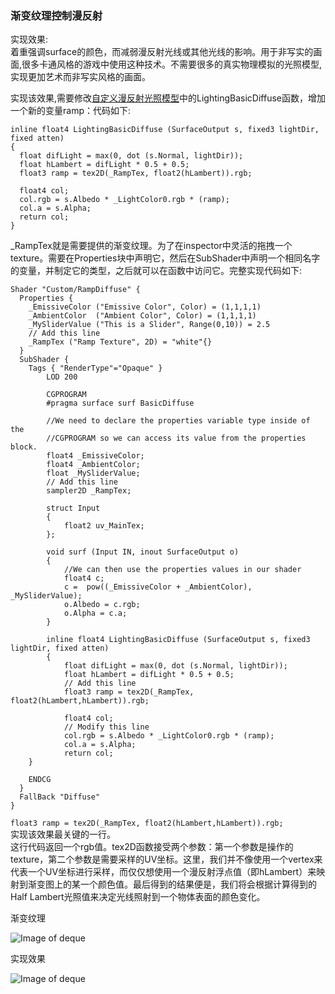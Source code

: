 ### 渐变纹理控制漫反射

实现效果:  
着重强调surface的颜色，而减弱漫反射光线或其他光线的影响。用于非写实的画面,很多卡通风格的游戏中使用这种技术。不需要很多的真实物理模拟的光照模型,实现更加艺术而非写实风格的画面。  

实现该效果,需要修改[自定义漫反射光照模型](https://github.com/KleinParadise/Unity/blob/master/shader/%E8%87%AA%E5%AE%9A%E4%B9%89%E6%BC%AB%E5%8F%8D%E5%B0%84%E5%85%89%E7%85%A7%E6%A8%A1%E5%9E%8B.md)中的LightingBasicDiffuse函数，增加一个新的变量ramp：代码如下:
```HLSL
inline float4 LightingBasicDiffuse (SurfaceOutput s, fixed3 lightDir, fixed atten)
{
  float difLight = max(0, dot (s.Normal, lightDir));
  float hLambert = difLight * 0.5 + 0.5;
  float3 ramp = tex2D(_RampTex, float2(hLambert)).rgb;

  float4 col;
  col.rgb = s.Albedo * _LightColor0.rgb * (ramp);
  col.a = s.Alpha;
  return col;
}
```

_RampTex就是需要提供的渐变纹理。为了在inspector中灵活的拖拽一个texture。需要在Properties块中声明它，然后在SubShader中声明一个相同名字的变量，并制定它的类型，之后就可以在函数中访问它。完整实现代码如下:

```HLSL
Shader "Custom/RampDiffuse" {
  Properties {
    _EmissiveColor ("Emissive Color", Color) = (1,1,1,1)
    _AmbientColor  ("Ambient Color", Color) = (1,1,1,1)
    _MySliderValue ("This is a Slider", Range(0,10)) = 2.5
    // Add this line
    _RampTex ("Ramp Texture", 2D) = "white"{}
  }
  SubShader {
    Tags { "RenderType"="Opaque" }
        LOD 200

        CGPROGRAM
        #pragma surface surf BasicDiffuse

        //We need to declare the properties variable type inside of the
        //CGPROGRAM so we can access its value from the properties block.
        float4 _EmissiveColor;
        float4 _AmbientColor;
        float _MySliderValue;
        // Add this line
        sampler2D _RampTex;

        struct Input
        {
            float2 uv_MainTex;
        };

        void surf (Input IN, inout SurfaceOutput o)
        {
            //We can then use the properties values in our shader
            float4 c;
            c =  pow((_EmissiveColor + _AmbientColor), _MySliderValue);
            o.Albedo = c.rgb;
            o.Alpha = c.a;
        }

        inline float4 LightingBasicDiffuse (SurfaceOutput s, fixed3 lightDir, fixed atten)
        {
            float difLight = max(0, dot (s.Normal, lightDir));
            float hLambert = difLight * 0.5 + 0.5;
            // Add this line
            float3 ramp = tex2D(_RampTex, float2(hLambert,hLambert)).rgb;

            float4 col;
            // Modify this line
            col.rgb = s.Albedo * _LightColor0.rgb * (ramp);
            col.a = s.Alpha;
            return col;
    }

    ENDCG
  } 
  FallBack "Diffuse"
}
```

``` float3 ramp = tex2D(_RampTex, float2(hLambert,hLambert)).rgb; ```  
实现该效果最关键的一行。  
这行代码返回一个rgb值。tex2D函数接受两个参数：第一个参数是操作的texture，第二个参数是需要采样的UV坐标。这里，我们并不像使用一个vertex来代表一个UV坐标进行采样，而仅仅想使用一个漫反射浮点值（即hLambert）来映射到渐变图上的某一个颜色值。最后得到的结果便是，我们将会根据计算得到的Half Lambert光照值来决定光线照射到一个物体表面的颜色变化。

渐变纹理  

![Image of deque](https://github.com/KleinParadise/Unity/blob/master/shader/pic/ramp%20Texture.jpg)


实现效果  

![Image of deque](https://github.com/KleinParadise/Unity/blob/master/shader/pic/ramp%20Texture%20diffuse%20shading.png)


